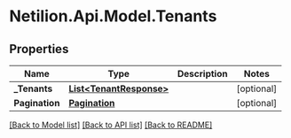 # Netilion.Api.Model.Tenants
## Properties

Name | Type | Description | Notes
------------ | ------------- | ------------- | -------------
**_Tenants** | [**List&lt;TenantResponse&gt;**](TenantResponse.md) |  | [optional] 
**Pagination** | [**Pagination**](Pagination.md) |  | [optional] 

[[Back to Model list]](../README.md#documentation-for-models) [[Back to API list]](../README.md#documentation-for-api-endpoints) [[Back to README]](../README.md)

